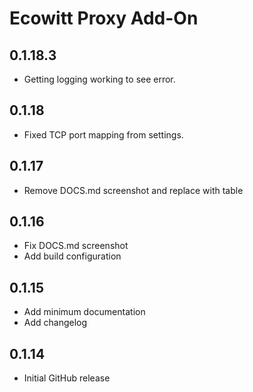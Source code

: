<!-- https://developers.home-assistant.io/docs/add-ons/presentation#keeping-a-changelog -->
# Ecowitt Proxy Add-On
## 0.1.18.3

- Getting logging working to see error.
  
## 0.1.18

- Fixed TCP port mapping from settings.

## 0.1.17

- Remove DOCS.md screenshot and replace with table

## 0.1.16

- Fix DOCS.md screenshot
- Add build configuration

## 0.1.15

- Add minimum documentation
- Add changelog

## 0.1.14

- Initial GitHub release
